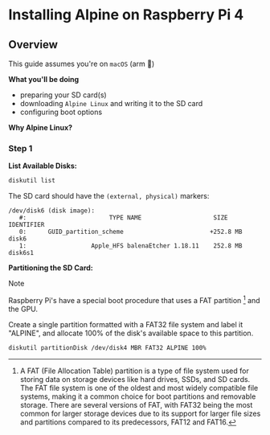 # Installing Alpine on Raspberry Pi 4

## Overview
This guide assumes you're on `macOS` (arm 🦾)

**What you'll be doing**

- preparing your SD card(s)
- downloading `Alpine Linux` and writing it to the SD card
- configuring boot options

**Why Alpine Linux?**

### Step 1
**List Available Disks:**
```bash
diskutil list
```
The SD card should have the `(external, physical)` markers:
```
/dev/disk6 (disk image):
   #:                       TYPE NAME                    SIZE       IDENTIFIER
   0:      GUID_partition_scheme                        +252.8 MB   disk6
   1:                  Apple_HFS ⁨balenaEtcher 1.18.11⁩    252.8 MB   disk6s1
```

**Partitioning the SD Card:**
> [!NOTE]
> Raspberry Pi's have a special boot procedure that uses a FAT partition [^1] and the GPU.

Create a single partition formatted with a FAT32 file system and label it "ALPINE", and allocate 100% of the disk's available space to this partition.
```bash
diskutil partitionDisk /dev/disk4 MBR FAT32 ALPINE 100%
```

[^1]: A FAT (File Allocation Table) partition is a type of file system used for storing data on storage devices like hard drives, SSDs, and SD cards.
The FAT file system is one of the oldest and most widely compatible file systems, making it a common choice for boot partitions and removable storage.
There are several versions of FAT, with FAT32 being the most common for larger storage devices due to its support for larger file sizes and partitions compared to its predecessors, FAT12 and FAT16.
